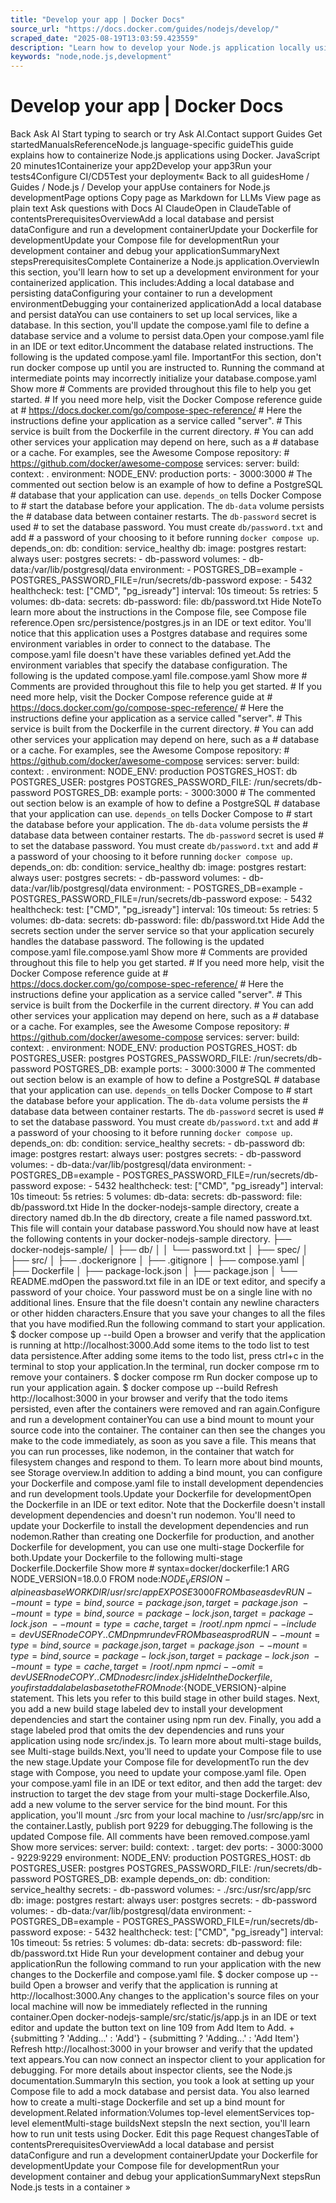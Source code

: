 ```yaml
---
title: "Develop your app | Docker Docs"
source_url: "https://docs.docker.com/guides/nodejs/develop/"
scraped_date: "2025-08-19T13:03:59.423559"
description: "Learn how to develop your Node.js application locally using containers."
keywords: "node,node.js,development"
---
```

# Develop your app | Docker Docs

Back Ask AI Start typing to search or try Ask AI.Contact support Guides Get startedManualsReferenceNode.js language-specific guideThis guide explains how to containerize Node.js applications using Docker. JavaScript 20 minutes1Containerize your app2Develop your app3Run your tests4Configure CI/CD5Test your deployment« Back to all guidesHome / Guides / Node.js / Develop your appUse containers for Node.js developmentPage options Copy page as Markdown for LLMs View page as plain text Ask questions with Docs AI ClaudeOpen in ClaudeTable of contentsPrerequisitesOverviewAdd a local database and persist dataConfigure and run a development containerUpdate your Dockerfile for developmentUpdate your Compose file for developmentRun your development container and debug your applicationSummaryNext stepsPrerequisitesComplete Containerize a Node.js application.OverviewIn this section, you'll learn how to set up a development environment for your containerized application. This includes:Adding a local database and persisting dataConfiguring your container to run a development environmentDebugging your containerized applicationAdd a local database and persist dataYou can use containers to set up local services, like a database. In this section, you'll update the compose.yaml file to define a database service and a volume to persist data.Open your compose.yaml file in an IDE or text editor.Uncomment the database related instructions. The following is the updated compose.yaml file. ImportantFor this section, don't run docker compose up until you are instructed to. Running the command at intermediate points may incorrectly initialize your database.compose.yaml Show more # Comments are provided throughout this file to help you get started. # If you need more help, visit the Docker Compose reference guide at # https://docs.docker.com/go/compose-spec-reference/ # Here the instructions define your application as a service called "server". # This service is built from the Dockerfile in the current directory. # You can add other services your application may depend on here, such as a # database or a cache. For examples, see the Awesome Compose repository: # https://github.com/docker/awesome-compose services: server: build: context: . environment: NODE_ENV: production ports: - 3000:3000 # The commented out section below is an example of how to define a PostgreSQL # database that your application can use. `depends_on` tells Docker Compose to # start the database before your application. The `db-data` volume persists the # database data between container restarts. The `db-password` secret is used # to set the database password. You must create `db/password.txt` and add # a password of your choosing to it before running `docker compose up`. depends_on: db: condition: service_healthy db: image: postgres restart: always user: postgres secrets: - db-password volumes: - db-data:/var/lib/postgresql/data environment: - POSTGRES_DB=example - POSTGRES_PASSWORD_FILE=/run/secrets/db-password expose: - 5432 healthcheck: test: ["CMD", "pg_isready"] interval: 10s timeout: 5s retries: 5 volumes: db-data: secrets: db-password: file: db/password.txt Hide NoteTo learn more about the instructions in the Compose file, see Compose file reference.Open src/persistence/postgres.js in an IDE or text editor. You'll notice that this application uses a Postgres database and requires some environment variables in order to connect to the database. The compose.yaml file doesn't have these variables defined yet.Add the environment variables that specify the database configuration. The following is the updated compose.yaml file.compose.yaml Show more # Comments are provided throughout this file to help you get started. # If you need more help, visit the Docker Compose reference guide at # https://docs.docker.com/go/compose-spec-reference/ # Here the instructions define your application as a service called "server". # This service is built from the Dockerfile in the current directory. # You can add other services your application may depend on here, such as a # database or a cache. For examples, see the Awesome Compose repository: # https://github.com/docker/awesome-compose services: server: build: context: . environment: NODE_ENV: production POSTGRES_HOST: db POSTGRES_USER: postgres POSTGRES_PASSWORD_FILE: /run/secrets/db-password POSTGRES_DB: example ports: - 3000:3000 # The commented out section below is an example of how to define a PostgreSQL # database that your application can use. `depends_on` tells Docker Compose to # start the database before your application. The `db-data` volume persists the # database data between container restarts. The `db-password` secret is used # to set the database password. You must create `db/password.txt` and add # a password of your choosing to it before running `docker compose up`. depends_on: db: condition: service_healthy db: image: postgres restart: always user: postgres secrets: - db-password volumes: - db-data:/var/lib/postgresql/data environment: - POSTGRES_DB=example - POSTGRES_PASSWORD_FILE=/run/secrets/db-password expose: - 5432 healthcheck: test: ["CMD", "pg_isready"] interval: 10s timeout: 5s retries: 5 volumes: db-data: secrets: db-password: file: db/password.txt Hide Add the secrets section under the server service so that your application securely handles the database password. The following is the updated compose.yaml file.compose.yaml Show more # Comments are provided throughout this file to help you get started. # If you need more help, visit the Docker Compose reference guide at # https://docs.docker.com/go/compose-spec-reference/ # Here the instructions define your application as a service called "server". # This service is built from the Dockerfile in the current directory. # You can add other services your application may depend on here, such as a # database or a cache. For examples, see the Awesome Compose repository: # https://github.com/docker/awesome-compose services: server: build: context: . environment: NODE_ENV: production POSTGRES_HOST: db POSTGRES_USER: postgres POSTGRES_PASSWORD_FILE: /run/secrets/db-password POSTGRES_DB: example ports: - 3000:3000 # The commented out section below is an example of how to define a PostgreSQL # database that your application can use. `depends_on` tells Docker Compose to # start the database before your application. The `db-data` volume persists the # database data between container restarts. The `db-password` secret is used # to set the database password. You must create `db/password.txt` and add # a password of your choosing to it before running `docker compose up`. depends_on: db: condition: service_healthy secrets: - db-password db: image: postgres restart: always user: postgres secrets: - db-password volumes: - db-data:/var/lib/postgresql/data environment: - POSTGRES_DB=example - POSTGRES_PASSWORD_FILE=/run/secrets/db-password expose: - 5432 healthcheck: test: ["CMD", "pg_isready"] interval: 10s timeout: 5s retries: 5 volumes: db-data: secrets: db-password: file: db/password.txt Hide In the docker-nodejs-sample directory, create a directory named db.In the db directory, create a file named password.txt. This file will contain your database password.You should now have at least the following contents in your docker-nodejs-sample directory. ├── docker-nodejs-sample/ │ ├── db/ │ │ └── password.txt │ ├── spec/ │ ├── src/ │ ├── .dockerignore │ ├── .gitignore │ ├── compose.yaml │ ├── Dockerfile │ ├── package-lock.json │ ├── package.json │ └── README.mdOpen the password.txt file in an IDE or text editor, and specify a password of your choice. Your password must be on a single line with no additional lines. Ensure that the file doesn't contain any newline characters or other hidden characters.Ensure that you save your changes to all the files that you have modified.Run the following command to start your application. $ docker compose up --build Open a browser and verify that the application is running at http://localhost:3000.Add some items to the todo list to test data persistence.After adding some items to the todo list, press ctrl+c in the terminal to stop your application.In the terminal, run docker compose rm to remove your containers. $ docker compose rm Run docker compose up to run your application again. $ docker compose up --build Refresh http://localhost:3000 in your browser and verify that the todo items persisted, even after the containers were removed and ran again.Configure and run a development containerYou can use a bind mount to mount your source code into the container. The container can then see the changes you make to the code immediately, as soon as you save a file. This means that you can run processes, like nodemon, in the container that watch for filesystem changes and respond to them. To learn more about bind mounts, see Storage overview.In addition to adding a bind mount, you can configure your Dockerfile and compose.yaml file to install development dependencies and run development tools.Update your Dockerfile for developmentOpen the Dockerfile in an IDE or text editor. Note that the Dockerfile doesn't install development dependencies and doesn't run nodemon. You'll need to update your Dockerfile to install the development dependencies and run nodemon.Rather than creating one Dockerfile for production, and another Dockerfile for development, you can use one multi-stage Dockerfile for both.Update your Dockerfile to the following multi-stage Dockerfile.Dockerfile Show more # syntax=docker/dockerfile:1 ARG NODE_VERSION=18.0.0 FROM node:${NODE_VERSION}-alpine as base WORKDIR /usr/src/app EXPOSE 3000 FROM base as dev RUN --mount=type=bind,source=package.json,target=package.json \ --mount=type=bind,source=package-lock.json,target=package-lock.json \ --mount=type=cache,target=/root/.npm \ npm ci --include=dev USER node COPY . . CMD npm run dev FROM base as prod RUN --mount=type=bind,source=package.json,target=package.json \ --mount=type=bind,source=package-lock.json,target=package-lock.json \ --mount=type=cache,target=/root/.npm \ npm ci --omit=dev USER node COPY . . CMD node src/index.js Hide In the Dockerfile, you first add a label as base to the FROM node:${NODE_VERSION}-alpine statement. This lets you refer to this build stage in other build stages. Next, you add a new build stage labeled dev to install your development dependencies and start the container using npm run dev. Finally, you add a stage labeled prod that omits the dev dependencies and runs your application using node src/index.js. To learn more about multi-stage builds, see Multi-stage builds.Next, you'll need to update your Compose file to use the new stage.Update your Compose file for developmentTo run the dev stage with Compose, you need to update your compose.yaml file. Open your compose.yaml file in an IDE or text editor, and then add the target: dev instruction to target the dev stage from your multi-stage Dockerfile.Also, add a new volume to the server service for the bind mount. For this application, you'll mount ./src from your local machine to /usr/src/app/src in the container.Lastly, publish port 9229 for debugging.The following is the updated Compose file. All comments have been removed.compose.yaml Show more services: server: build: context: . target: dev ports: - 3000:3000 - 9229:9229 environment: NODE_ENV: production POSTGRES_HOST: db POSTGRES_USER: postgres POSTGRES_PASSWORD_FILE: /run/secrets/db-password POSTGRES_DB: example depends_on: db: condition: service_healthy secrets: - db-password volumes: - ./src:/usr/src/app/src db: image: postgres restart: always user: postgres secrets: - db-password volumes: - db-data:/var/lib/postgresql/data environment: - POSTGRES_DB=example - POSTGRES_PASSWORD_FILE=/run/secrets/db-password expose: - 5432 healthcheck: test: ["CMD", "pg_isready"] interval: 10s timeout: 5s retries: 5 volumes: db-data: secrets: db-password: file: db/password.txt Hide Run your development container and debug your applicationRun the following command to run your application with the new changes to the Dockerfile and compose.yaml file. $ docker compose up --build Open a browser and verify that the application is running at http://localhost:3000.Any changes to the application's source files on your local machine will now be immediately reflected in the running container.Open docker-nodejs-sample/src/static/js/app.js in an IDE or text editor and update the button text on line 109 from Add Item to Add. + {submitting ? 'Adding...' : 'Add'} - {submitting ? 'Adding...' : 'Add Item'} Refresh http://localhost:3000 in your browser and verify that the updated text appears.You can now connect an inspector client to your application for debugging. For more details about inspector clients, see the Node.js documentation.SummaryIn this section, you took a look at setting up your Compose file to add a mock database and persist data. You also learned how to create a multi-stage Dockerfile and set up a bind mount for development.Related information:Volumes top-level elementServices top-level elementMulti-stage buildsNext stepsIn the next section, you'll learn how to run unit tests using Docker. Edit this page Request changesTable of contentsPrerequisitesOverviewAdd a local database and persist dataConfigure and run a development containerUpdate your Dockerfile for developmentUpdate your Compose file for developmentRun your development container and debug your applicationSummaryNext stepsRun Node.js tests in a container »